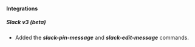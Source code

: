 
#### Integrations
##### Slack v3 (beta)
- Added the ***slack-pin-message*** and ***slack-edit-message*** commands.

